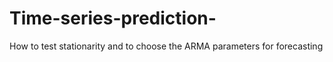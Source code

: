 # Time-series-prediction-
How to test stationarity and to choose the ARMA parameters for forecasting 
